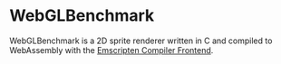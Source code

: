 # WebGLBenchmark
WebGLBenchmark is a 2D sprite renderer written in C and compiled to WebAssembly with the [Emscripten Compiler Frontend](https://emscripten.org/index.html).
